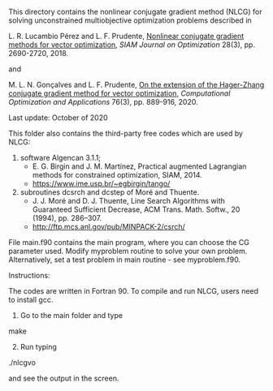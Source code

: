 This directory contains the nonlinear conjugate gradient method (NLCG)
for solving unconstrained multiobjective optimization problems described in

L. R. Lucambio Pérez and L. F. Prudente, [Nonlinear conjugate gradient 
methods for vector optimization](https://epubs.siam.org/doi/abs/10.1137/17M1126588), *SIAM Journal on Optimization* 28(3), 
pp. 2690-2720, 2018.

and

M. L. N. Gonçalves and L. F. Prudente, [On the extension of the 
Hager-Zhang conjugate gradient method for vector optimization](https://link.springer.com/article/10.1007/s10589-019-00146-1), 
*Computational Optimization and Applications* 76(3), pp. 889-916, 2020.

Last update: October of 2020

This folder also contains the third-party free codes which are used by NLCG: 
1) software Algencan 3.1.1;
    -  E. G. Birgin and J. M. Martı́nez, Practical augmented Lagrangian 
       methods for constrained optimization, SIAM, 2014.
    - https://www.ime.usp.br/~egbirgin/tango/
2) subroutines dcsrch and dcstep of Moré and Thuente.
    - J. J. Moré and D. J. Thuente, Line Search Algorithms with Guaranteed 
      Sufficient Decrease, ACM Trans. Math. Softw., 20 (1994), pp. 286–307.
    - http://ftp.mcs.anl.gov/pub/MINPACK-2/csrch/

File main.f90 contains the main program, where you can choose the CG 
parameter used. Modify myproblem routine to solve your own problem. 
Alternatively, set a test problem in main routine - see myproblem.f90.



Instructions:

The codes are written in Fortran 90. To compile and run NLCG, users need 
to install gcc.

1) Go to the main folder and type 

make

2) Run typing

./nlcgvo

and see the output in the screen.

